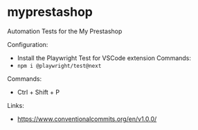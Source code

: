 # myprestashop
Automation Tests for the My Prestashop

Configuration:
* Install the Playwright Test for VSCode extension
Commands:  
* `npm i @playwright/test@next`


Commands:
* Ctrl + Shift + P


Links:
* https://www.conventionalcommits.org/en/v1.0.0/

